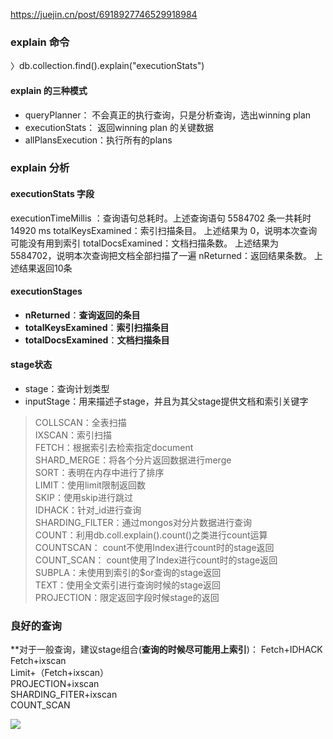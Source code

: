https://juejin.cn/post/6918927746529918984

### explain 命令

〉db.collection.find().explain("executionStats")

#### explain 的三种模式
- queryPlanner： 不会真正的执行查询，只是分析查询，选出winning plan
- executionStats： 返回winning plan 的关键数据
- allPlansExecution：执行所有的plans

### explain 分析
####  executionStats 字段
executionTimeMillis ：查询语句总耗时。上述查询语句 5584702 条一共耗时 14920 ms
totalKeysExamined：索引扫描条目。 上述结果为 0，说明本次查询可能没有用到索引
totalDocsExamined：文档扫描条数。 上述结果为 5584702，说明本次查询把文档全部扫描了一遍
nReturned：返回结果条数。 上述结果返回10条
#### executionStages
- **nReturned**：**查询返回的条目**
- **totalKeysExamined**：**索引扫描条目**
- **totalDocsExamined**：**文档扫描条目**
#### stage状态
- stage：查询计划类型
- inputStage：用来描述子stage，并且为其父stage提供文档和索引关键字

> COLLSCAN：全表扫描  
> IXSCAN：索引扫描  
> FETCH：根据索引去检索指定document  
> SHARD_MERGE：将各个分片返回数据进行merge  
> SORT：表明在内存中进行了排序  
> LIMIT：使用limit限制返回数  
> SKIP：使用skip进行跳过  
> IDHACK：针对_id进行查询  
> SHARDING_FILTER：通过mongos对分片数据进行查询  
> COUNT：利用db.coll.explain().count()之类进行count运算  
> COUNTSCAN： count不使用Index进行count时的stage返回  
> COUNT_SCAN： count使用了Index进行count时的stage返回  
> SUBPLA：未使用到索引的$or查询的stage返回  
> TEXT：使用全文索引进行查询时候的stage返回  
> PROJECTION：限定返回字段时候stage的返回


### 良好的查询

**对于一般查询，建议stage组合(**查询的时候尽可能用上索引**)：
Fetch+IDHACK  
Fetch+ixscan  
Limit+（Fetch+ixscan）  
PROJECTION+ixscan  
SHARDING_FITER+ixscan  
COUNT_SCAN

![](https://cdn.jsdelivr.net/gh/Cubcub1/ImageRepo/obsidian/202211191126629.png)
